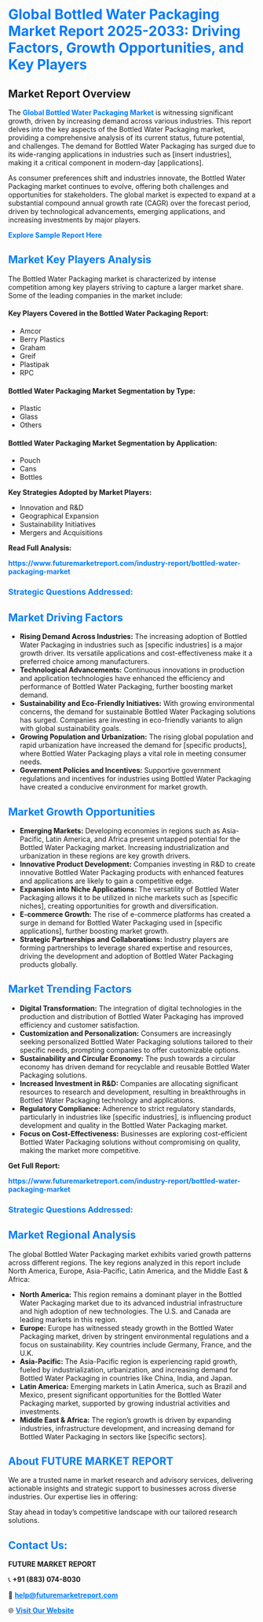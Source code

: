 <h1 style="color: #007BFF;">Global Bottled Water Packaging Market Report 2025-2033: Driving Factors, Growth Opportunities, and Key Players</h1>

<section id="overview">
<h2>Market Report Overview</h2>
<p>The <a href="https://www.futuremarketreport.com/industry-report/bottled-water-packaging-market" style="color: #007BFF; text-decoration: none;"><strong>Global Bottled Water Packaging Market</strong></a> is witnessing significant growth, driven by increasing demand across various industries. This report delves into the key aspects of the Bottled Water Packaging market, providing a comprehensive analysis of its current status, future potential, and challenges. The demand for Bottled Water Packaging has surged due to its wide-ranging applications in industries such as [insert industries], making it a critical component in modern-day [applications].</p>
<p>As consumer preferences shift and industries innovate, the Bottled Water Packaging market continues to evolve, offering both challenges and opportunities for stakeholders. The global market is expected to expand at a substantial compound annual growth rate (CAGR) over the forecast period, driven by technological advancements, emerging applications, and increasing investments by major players.</p>
</section>

<section id="overview">
<p><a href="https://www.futuremarketreport.com/request-sample/reportId=64058" style="color: #007BFF; text-decoration: none;"><strong>Explore Sample Report Here</strong></a></p>
</section>

<section id="key-players">
<h2 style="color: #007BFF;">Market Key Players Analysis</h2>
<p>The Bottled Water Packaging market is characterized by intense competition among key players striving to capture a larger market share. Some of the leading companies in the market include:</p>
<h4>Key Players Covered in the Bottled Water Packaging Report:</h4>
<ul><li>Amcor</li><li>Berry Plastics</li><li>Graham</li><li>Greif</li><li>Plastipak</li><li>RPC</li></ul>
<h4>Bottled Water Packaging Market Segmentation by Type:</h4>
<ul><li>Plastic</li><li>Glass</li><li>Others</li></ul>

<h4>Bottled Water Packaging Market Segmentation by Application:</h4>
<ul><li>Pouch</li><li>Cans</li><li>Bottles</li></ul>
<p><strong>Key Strategies Adopted by Market Players:</strong></p>
<ul>
<li>Innovation and R&D</li>
<li>Geographical Expansion</li>
<li>Sustainability Initiatives</li>
<li>Mergers and Acquisitions</li>
</ul>
</section>

<section>
<p><strong>Read Full Analysis: </strong></p><a href="https://www.futuremarketreport.com/industry-report/bottled-water-packaging-market" style="color: #007BFF; text-decoration: none;"><strong>https://www.futuremarketreport.com/industry-report/bottled-water-packaging-market</strong></a>
<h3 style="color: #007BFF;">Strategic Questions Addressed:</h3>
</section>

<section id="driving-factors">
<h2 style="color: #007BFF;">Market Driving Factors</h2>
<ul>
<li><strong>Rising Demand Across Industries:</strong> The increasing adoption of Bottled Water Packaging in industries such as [specific industries] is a major growth driver. Its versatile applications and cost-effectiveness make it a preferred choice among manufacturers.</li>
<li><strong>Technological Advancements:</strong> Continuous innovations in production and application technologies have enhanced the efficiency and performance of Bottled Water Packaging, further boosting market demand.</li>
<li><strong>Sustainability and Eco-Friendly Initiatives:</strong> With growing environmental concerns, the demand for sustainable Bottled Water Packaging solutions has surged. Companies are investing in eco-friendly variants to align with global sustainability goals.</li>
<li><strong>Growing Population and Urbanization:</strong> The rising global population and rapid urbanization have increased the demand for [specific products], where Bottled Water Packaging plays a vital role in meeting consumer needs.</li>
<li><strong>Government Policies and Incentives:</strong> Supportive government regulations and incentives for industries using Bottled Water Packaging have created a conducive environment for market growth.</li>
</ul>
</section>

<section id="growth-opportunities">
<h2 style="color: #007BFF;">Market Growth Opportunities</h2>
<ul>
<li><strong>Emerging Markets:</strong> Developing economies in regions such as Asia-Pacific, Latin America, and Africa present untapped potential for the Bottled Water Packaging market. Increasing industrialization and urbanization in these regions are key growth drivers.</li>
<li><strong>Innovative Product Development:</strong> Companies investing in R&D to create innovative Bottled Water Packaging products with enhanced features and applications are likely to gain a competitive edge.</li>
<li><strong>Expansion into Niche Applications:</strong> The versatility of Bottled Water Packaging allows it to be utilized in niche markets such as [specific niches], creating opportunities for growth and diversification.</li>
<li><strong>E-commerce Growth:</strong> The rise of e-commerce platforms has created a surge in demand for Bottled Water Packaging used in [specific applications], further boosting market growth.</li>
<li><strong>Strategic Partnerships and Collaborations:</strong> Industry players are forming partnerships to leverage shared expertise and resources, driving the development and adoption of Bottled Water Packaging products globally.</li>
</ul>
</section>

<section id="trending-factors">
<h2 style="color: #007BFF;">Market Trending Factors</h2>
<ul>
<li><strong>Digital Transformation:</strong> The integration of digital technologies in the production and distribution of Bottled Water Packaging has improved efficiency and customer satisfaction.</li>
<li><strong>Customization and Personalization:</strong> Consumers are increasingly seeking personalized Bottled Water Packaging solutions tailored to their specific needs, prompting companies to offer customizable options.</li>
<li><strong>Sustainability and Circular Economy:</strong> The push towards a circular economy has driven demand for recyclable and reusable Bottled Water Packaging solutions.</li>
<li><strong>Increased Investment in R&D:</strong> Companies are allocating significant resources to research and development, resulting in breakthroughs in Bottled Water Packaging technology and applications.</li>
<li><strong>Regulatory Compliance:</strong> Adherence to strict regulatory standards, particularly in industries like [specific industries], is influencing product development and quality in the Bottled Water Packaging market.</li>
<li><strong>Focus on Cost-Effectiveness:</strong> Businesses are exploring cost-efficient Bottled Water Packaging solutions without compromising on quality, making the market more competitive.</li>
</ul>
</section>

<section>
<p><strong>Get Full Report: </strong></p><a href="https://www.futuremarketreport.com/industry-report/bottled-water-packaging-market" style="color: #007BFF; text-decoration: none;"><strong>https://www.futuremarketreport.com/industry-report/bottled-water-packaging-market</strong></a>
<h3 style="color: #007BFF;">Strategic Questions Addressed:</h3>
</section>


<section id="regional-analysis">
<h2 style="color: #007BFF;">Market Regional Analysis</h2>
<p>The global Bottled Water Packaging market exhibits varied growth patterns across different regions. The key regions analyzed in this report include North America, Europe, Asia-Pacific, Latin America, and the Middle East & Africa:</p>
<ul>
<li><strong>North America:</strong> This region remains a dominant player in the Bottled Water Packaging market due to its advanced industrial infrastructure and high adoption of new technologies. The U.S. and Canada are leading markets in this region.</li>
<li><strong>Europe:</strong> Europe has witnessed steady growth in the Bottled Water Packaging market, driven by stringent environmental regulations and a focus on sustainability. Key countries include Germany, France, and the U.K.</li>
<li><strong>Asia-Pacific:</strong> The Asia-Pacific region is experiencing rapid growth, fueled by industrialization, urbanization, and increasing demand for Bottled Water Packaging in countries like China, India, and Japan.</li>
<li><strong>Latin America:</strong> Emerging markets in Latin America, such as Brazil and Mexico, present significant opportunities for the Bottled Water Packaging market, supported by growing industrial activities and investments.</li>
<li><strong>Middle East & Africa:</strong> The region’s growth is driven by expanding industries, infrastructure development, and increasing demand for Bottled Water Packaging in sectors like [specific sectors].</li>
</ul>
</section>

<footer>
<h2 style="color: #007BFF;">About FUTURE MARKET REPORT</h2>
<p>We are a trusted name in market research and advisory services, delivering actionable insights and strategic support to businesses across diverse industries. Our expertise lies in offering:</p>

<p>Stay ahead in today’s competitive landscape with our tailored research solutions.</p>

<h2 style="color: #007BFF;">Contact Us:</h2>
<p><strong>FUTURE MARKET REPORT</strong></p>
<p>📞 <strong>+91 (883) 074-8030</strong></p>
<p>📧 <strong><a href="mailto:help@futuremarketreport.com" style="color: #007BFF;">help@futuremarketreport.com</a></strong></p>
<p>🌐 <strong><a href="https://www.futuremarketreport.com/" style="color: #007BFF;">Visit Our Website</a></strong></p>
</footer>